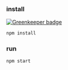 ### install

[![Greenkeeper badge](https://badges.greenkeeper.io/kumavis/algebroid.svg)](https://greenkeeper.io/)
```js
npm install
```

### run
```js
npm start
```